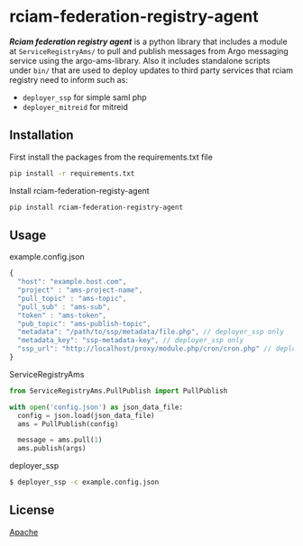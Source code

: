 # rciam-federation-registry-agent

***Rciam federation registry agent*** is a python library that includes a module at `ServiceRegistryAms/` to pull and publish messages from Argo messaging service using the argo-ams-library.
Also it includes standalone scripts under `bin/` that are used to deploy updates to third party services that rciam registry need to inform such as:

* `deployer_ssp` for simple saml php
* `deployer_mitreid` for mitreid

## Installation

First install the packages from the requirements.txt file
```bash
pip install -r requirements.txt
```

Install rciam-federation-registy-agent
```bash
pip install rciam-federation-registry-agent
```

## Usage

example.config.json
```javascript
{
  "host": "example.host.com",
  "project" : "ams-project-name",
  "pull_topic" : "ams-topic",
  "pull_sub" : "ams-sub",
  "token" : "ams-token",
  "pub_topic": "ams-publish-topic",
  "metadata": "/path/to/ssp/metadata/file.php", // deployer_ssp only
  "metadata_key": "ssp-metadata-key", // deployer_ssp only
  "ssp_url": "http://localhost/proxy/module.php/cron/cron.php" // deployer_ssp only
}
```

ServiceRegistryAms
```python
from ServiceRegistryAms.PullPublish import PullPublish

with open('config.json') as json_data_file:
  config = json.load(json_data_file)
  ams = PullPublish(config)

  message = ams.pull(1)
  ams.publish(args)
```

deployer_ssp
```bash
$ deployer_ssp -c example.config.json
```

## License

[Apache](http://www.apache.org/licenses/LICENSE-2.0)

